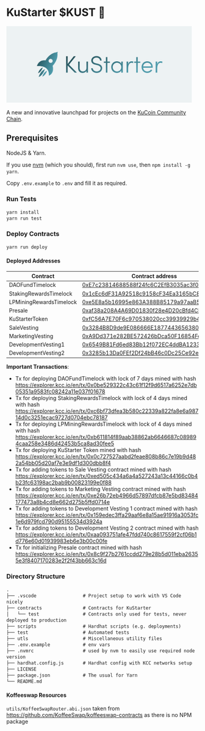 # KuStarter $KUST 🚀
[<img src="logo.png" alt="KuStarter" height="200px">](http://kustarter.com)
  

A new and innovative launchpad for projects on the [KuCoin Community Chain](kcc.io).

## Prerequisites

NodeJS & Yarn.  

If you use [nvm](https://github.com/nvm-sh/nvm) (which you should), first run `nvm use`, then `npm install -g yarn`.  

Copy `.env.example` to `.env` and fill it as required.

### Run Tests

```
yarn install
yarn run test
```

### Deploy Contracts

```
yarn run deploy
```

#### Deployed Addresses

| Contract                   | Contract address |
|----------------------------|------------------|
| DAOFundTimelock            | [0xE7c23814688588f24fc6C2EfB3035ac3f063f428](https://explorer.kcc.io/en/address/0xE7c23814688588f24fc6C2EfB3035ac3f063f428) |
| StakingRewardsTimelock     | [0x1cEc6dF31A92518c9158cF34Ea3165bC833F9aef](https://explorer.kcc.io/en/address/0x1cEc6dF31A92518c9158cF34Ea3165bC833F9aef) |
| LPMiningRewardsTimelock    | [0xe5E8a5b16995e863A388B85179a97aaB555eeEB8](https://explorer.kcc.io/en/address/0xe5E8a5b16995e863A388B85179a97aaB555eeEB8) |
| Presale                    | [0xaf38a208A4A69D01830f28e4D20cBfd4CB348874](https://explorer.kcc.io/en/address/0xaf38a208A4A69D01830f28e4D20cBfd4CB348874) |
| KuStarterToken             | [0xfC56A7E70F6c970538020cc39939929b4d393F1F](https://explorer.kcc.io/en/address/0xfC56A7E70F6c970538020cc39939929b4d393F1F) |
| SaleVesting                | [0x3284B8D9de9E086666E18774436563803A8eB092](https://explorer.kcc.io/en/address/0x3284B8D9de9E086666E18774436563803A8eB092) |
| MarketingVesting           | [0xA9Dd371e282BE572426bDca50F16854Fe41b2983](https://explorer.kcc.io/en/address/0xA9Dd371e282BE572426bDca50F16854Fe41b2983) |
| DevelopmentVesting1        | [0x6549B81Fd6ed83Bb12f072EC4ddBA1233f0d143b](https://explorer.kcc.io/en/address/0x6549B81Fd6ed83Bb12f072EC4ddBA1233f0d143b) |
| DevelopmentVesting2        | [0x3285b13Da0FEf2Df24bB46c0Dc25Ce92e453e226](https://explorer.kcc.io/en/address/0x3285b13Da0FEf2Df24bB46c0Dc25Ce92e453e226) |

**Important Transactions**:
 - Tx for deploying DAOFundTimelock with lock of 7 days mined with hash https://explorer.kcc.io/en/tx/0x0be529322c43c61f12f9d6517a6252e7db05351a9583fc08242a11e037f01678
 - Tx for deploying StakingRewardsTimelock with lock of 4 days mined with hash https://explorer.kcc.io/en/tx/0xc6bf73dfea3b580c22339a822fa8e6a98714d0c3251ecac9727d0704ebc78187
 - Tx for deploying LPMiningRewardsTimelock with lock of 4 days mined with hash https://explorer.kcc.io/en/tx/0xb611814f89aab38862ab6646687c089894caa258e3486d42453b5ca8ad30fee5
 - Tx for deploying KuStarter Token mined with hash https://explorer.kcc.io/en/tx/0x0c727527aabd2feae808b86c7e19b9d482a54bb05d20af7e3e9df1d300dbb8f4
 - Tx for adding tokens to Sale Vesting contract mined with hash https://explorer.kcc.io/en/tx/0xed505c434a6a4a527243a13c44166c0b4b23fc63198ac2bab9b00823199e0f88
 - Tx for adding tokens to Marketing Vesting contract mined with hash https://explorer.kcc.io/en/tx/0xe26b72eb4966d57897dfcb87e5bd83484177473a8b4cd8e662d275b5ffd0714e
 - Tx for adding tokens to Development Vesting 1 contract mined with hash https://explorer.kcc.io/en/tx/0x159edec3ffa29aaf6e8a15ae91916a3053fc1e6d979fcd790d95155534d3924a
 - Tx for adding tokens to Development Vesting 2 contract mined with hash https://explorer.kcc.io/en/tx/0xaa093751afe47fdd740c8617559f2cf06b1d776e60d01939983eb6e3b00c00fe
 - Tx for initializing Presale contract mined with hash https://explorer.kcc.io/en/tx/0x8c9f27b2761ccdd279e28b5d011eba26355e3f8407170283e2f2f43bb663c16d

### Directory Structure

    .
    ├── .vscode                 # Project setup to work with VS Code nicely
    ├── contracts               # Contracts for KuStarter
    │   └── test                # Contracts only used for tests, never deployed to production
    ├── scripts                 # Hardhat scripts (e.g. deployments)
    ├── test                    # Automated tests
    ├── utls                    # Miscellaneous utility files
    ├── .env.example            # env vars
    ├── .nvmrc                  # used by nvm to easily use required node version
    ├── hardhat.config.js       # Hardhat config with KCC networks setup
    ├── LICENSE
    ├── package.json            # The usual for Yarn
    └── README.md

#### Koffeeswap Resources

`utils/KoffeeSwapRouter.abi.json` taken from https://github.com/KoffeeSwap/koffeeswap-contracts as there is no NPM package
